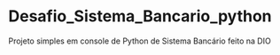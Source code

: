 # Desafio_Sistema_Bancario_python

Projeto simples em console de Python de Sistema Bancário feito na DIO
